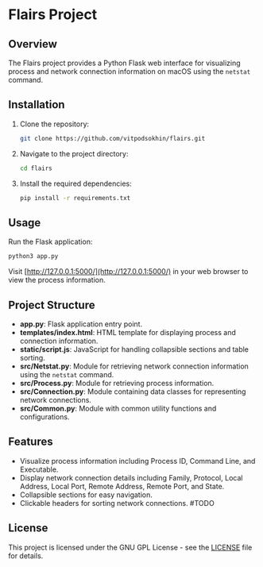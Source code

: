 # Flairs Project

## Overview

The Flairs project provides a Python Flask web interface for visualizing process and network connection information on macOS using the `netstat` command.

## Installation

1. Clone the repository:

    ```bash
    git clone https://github.com/vitpodsokhin/flairs.git
    ```

2. Navigate to the project directory:

    ```bash
    cd flairs
    ```

3. Install the required dependencies:

    ```bash
    pip install -r requirements.txt
    ```

## Usage

Run the Flask application:

```bash
python3 app.py
```

Visit [http://127.0.0.1:5000/](http://127.0.0.1:5000/) in your web browser to view the process information.

## Project Structure

- **app.py**: Flask application entry point.
- **templates/index.html**: HTML template for displaying process and connection information.
- **static/script.js**: JavaScript for handling collapsible sections and table sorting.
- **src/Netstat.py**: Module for retrieving network connection information using the `netstat` command.
- **src/Process.py**: Module for retrieving process information.
- **src/Connection.py**: Module containing data classes for representing network connections.
- **src/Common.py**: Module with common utility functions and configurations.

## Features

- Visualize process information including Process ID, Command Line, and Executable.
- Display network connection details including Family, Protocol, Local Address, Local Port, Remote Address, Remote Port, and State.
- Collapsible sections for easy navigation.
- Clickable headers for sorting network connections. #TODO

## License

This project is licensed under the GNU GPL License - see the [LICENSE](LICENSE) file for details.
